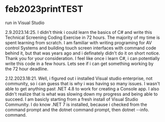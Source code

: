 # feb2023printTEST

run in Visual Studio

2.9.2023.14:25.  I didn't think i could learn the basics of C# and write this Technical Screening Coding Exercise in 72 hours.  The majority of my time is spent learning from scratch.  I am familiar with writing programing for AV control Systems and building touch screen interfaces with command code behind it, but that was years ago and i definately didn't do it on short notice.  Thank you for your consideration.  I feel like once i learn C#, i can potentially write this code in a few hours. Lets see if i can get something working by the 72 hour deadline.

2.12.2023.18:21.   Well, i figured out i installed Visual studio enterprise, not community, so i can guess that is why i was having so many issues. I wasn't able to get anything past .NET 4.8 to work for creating a Console app. I also didn't realize that is what was slowing down my progress and being able to succeed. I am basicly starting from a fresh install of Visual Studio Community. I do know .NET 7 is installed, because i checked from the command prompt and the dotnet command prompt, then dotnet --info. command.
